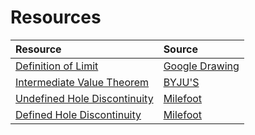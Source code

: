 # Resources
|Resource|Source|
|:---|:---|
|[Definition of Limit](https://github.com/zoewong12/Physical-Sciences/blob/main/resources/Definition%20of%20Limit.png)|[Google Drawing](https://docs.google.com/drawings/d/1xttycE7W0VrPjKh-ZIeE9dpshJO4UlTLJ0I3RT5H1-I/edit)|
|[Intermediate Value Theorem](https://github.com/zoewong12/Physical-Sciences/blob/main/resources/Intermediate%20Value%20Theorem.png)|[BYJU'S](https://byjus.com/maths/intermediate-value-theorem/)|
|[Undefined Hole Discontinuity](https://github.com/zoewong12/Physical-Sciences/blob/main/resources/Undefined%20Hole%20Discontinuity.gif)|[Milefoot](http://www.milefoot.com/math/calculus/limits/Continuity06.htm)|
|[Defined Hole Discontinuity](https://github.com/zoewong12/Physical-Sciences/blob/main/resources/Defined%20Hole%20Discontinuity.gif)|[Milefoot](http://www.milefoot.com/math/calculus/limits/Continuity06.htm)|
